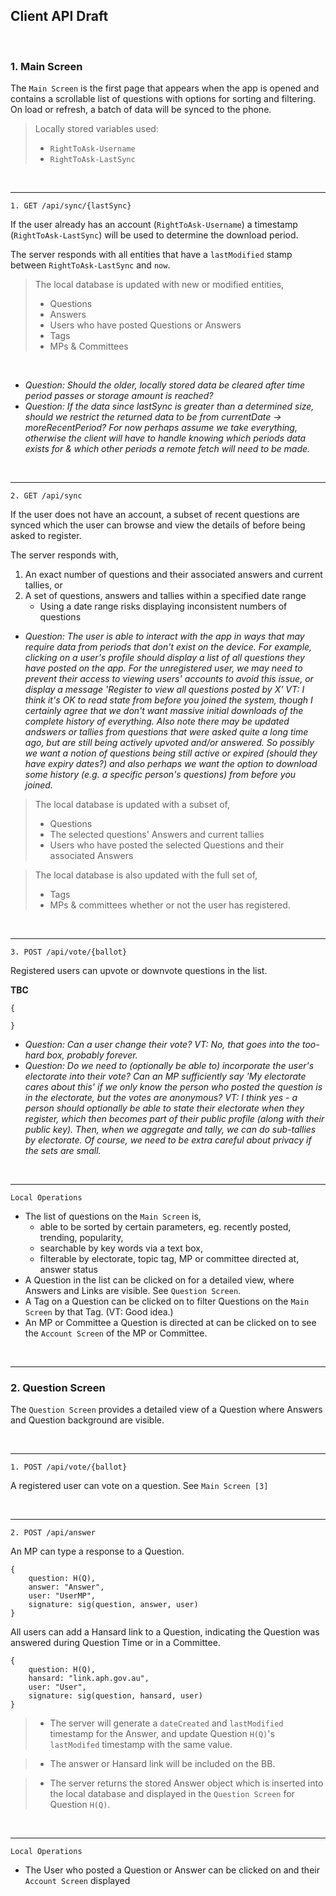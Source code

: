 ## Client API Draft
&nbsp;

### 1. Main Screen
The `Main Screen` is the first page that appears when the app is opened and contains a scrollable list of questions with options for sorting and filtering. On load or refresh, a batch of data will be synced to the phone.

> Locally stored variables used:
>* `RightToAsk-Username` 
>* `RightToAsk-LastSync` 

&nbsp;
___
```
1. GET /api/sync/{lastSync}
```
If the user already has an account (`RightToAsk-Username`) a timestamp (`RightToAsk-LastSync`) will be used to determine the download period. 

The server responds with all entities that have a `lastModified` stamp between 
`RightToAsk-LastSync` and `now`.

> The local database is updated with new or modified entities,  
>* Questions
>* Answers
>* Users who have posted Questions or Answers
>* Tags 
>* MPs & Committees 

&nbsp;
* *Question: Should the older, locally stored data be cleared after time period passes or storage amount is reached?*
* *Question: If the data since lastSync is greater than a determined size, should we restrict the returned data to be from currentDate -> moreRecentPeriod? For now perhaps assume we take everything, otherwise the client will have to handle knowing which periods data exists for & which other periods a remote fetch will need to be made.*

&nbsp;
___
```
2. GET /api/sync
```

If the user does not have an account, a subset of recent questions are synced which the user can browse and view the details of before being asked to register.

The server responds with,
1. An exact number of questions and their associated answers and current tallies, or
2. A set of questions, answers and tallies within a specified date range
    * Using a date range risks displaying inconsistent numbers of questions

* *Question: The user is able to interact with the app in ways that may require data from periods that don't exist on the device. For example, clicking on a user's profile should display a list of all questions they have posted on the app. For the unregistered user, we may need to prevent their access to viewing users' accounts to avoid this issue, or display a message 'Register to view all questions posted by X' VT: I think it's OK to read state from before you joined the system, though I certainly agree that we don't want massive initial downloads of the complete history of everything.  Also note there may be updated andswers or tallies from questions that were asked quite a long time ago, but are still being actively upvoted and/or answered. So possibly we want a notion of questions being still active or expired (should they have expiry dates?) and also perhaps we want the option to download some history (e.g. a specific person's questions) from before you joined.*
&nbsp;
> The local database is updated with a subset of,  
>* Questions
>* The selected questions' Answers and current tallies
>* Users who have posted the selected Questions and their associated Answers

> The local database is also updated with the full set of,
>* Tags 
>* MPs & committees 
whether or not the user has registered.

&nbsp;
___
```
3. POST /api/vote/{ballot}
```
Registered users can upvote or downvote questions in the list.

**TBC**
```
{

}
```

* *Question: Can a user change their vote? VT: No, that goes into the too-hard box, probably forever.*
* *Question: Do we need to (optionally be able to) incorporate the user's electorate into their vote? Can an MP sufficiently say 'My electorate cares about this' if we only know the person who posted the question is in the electorate, but the votes are anonymous? VT: I think yes - a person should optionally be able to state their electorate when they register, which then becomes part of their public profile (along with their public key).  Then, when we aggregate and tally, we can do sub-tallies by electorate.  Of course, we need to be extra careful about privacy if the sets are small.*

&nbsp;
___
```
Local Operations
```
* The list of questions on the `Main Screen` is,
    * able to be sorted by certain parameters, eg. recently posted, trending, popularity,
    * searchable by key words via a text box,
    * filterable by electorate, topic tag, MP or committee directed at, answer status 
* A Question in the list can be clicked on for a detailed view, where Answers and Links are visible. See `Question Screen`.
* A Tag on a Question can be clicked on to filter Questions on the `Main Screen` by that Tag. (VT: Good idea.)
* An MP or Committee a Question is directed at can be clicked on to see the `Account Screen` of the MP or Committee.

&nbsp;
___
### 2. Question Screen

The `Question Screen` provides a detailed view of a Question where Answers and Question background are visible.

&nbsp;
___

```
1. POST /api/vote/{ballot}
``` 
A registered user can vote on a question. See `Main Screen [3]`

&nbsp;
___
```
2. POST /api/answer
```

An MP can type a response to a Question.  
```
{
    question: H(Q),
    answer: "Answer",
    user: "UserMP", 
    signature: sig(question, answer, user)
}
```


All users can add a Hansard link to a Question, indicating the Question was answered during Question Time or in a Committee.

```
{
    question: H(Q),
    hansard: "link.aph.gov.au",
    user: "User",
    signature: sig(question, hansard, user)
}
```
> * The server will generate a `dateCreated` and `lastModified` timestamp for the Answer, and update  Question `H(Q)`'s `lastModifed` timestamp with the same value.

> * The answer or Hansard link will be included on the BB.

> * The server returns the stored Answer object which is inserted into the local database and displayed in the `Question Screen` for Question `H(Q)`.

&nbsp;
___

```
Local Operations
```
* The User who posted a Question or Answer can be clicked on and their `Account Screen` displayed
